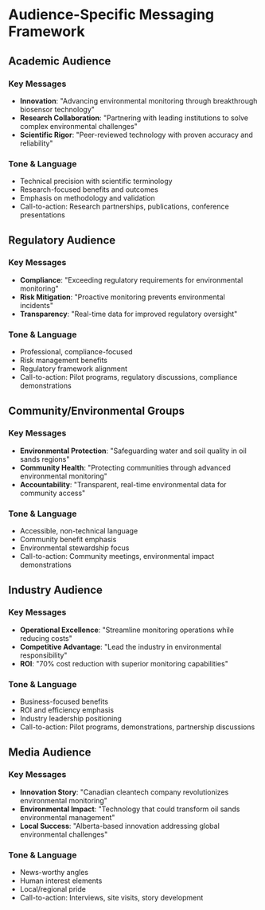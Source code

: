 # Audience-Specific Messaging Framework

## Academic Audience
### Key Messages
- **Innovation**: "Advancing environmental monitoring through breakthrough biosensor technology"
- **Research Collaboration**: "Partnering with leading institutions to solve complex environmental challenges"
- **Scientific Rigor**: "Peer-reviewed technology with proven accuracy and reliability"

### Tone & Language
- Technical precision with scientific terminology
- Research-focused benefits and outcomes
- Emphasis on methodology and validation
- Call-to-action: Research partnerships, publications, conference presentations

## Regulatory Audience
### Key Messages
- **Compliance**: "Exceeding regulatory requirements for environmental monitoring"
- **Risk Mitigation**: "Proactive monitoring prevents environmental incidents"
- **Transparency**: "Real-time data for improved regulatory oversight"

### Tone & Language
- Professional, compliance-focused
- Risk management benefits
- Regulatory framework alignment
- Call-to-action: Pilot programs, regulatory discussions, compliance demonstrations

## Community/Environmental Groups
### Key Messages
- **Environmental Protection**: "Safeguarding water and soil quality in oil sands regions"
- **Community Health**: "Protecting communities through advanced environmental monitoring"
- **Accountability**: "Transparent, real-time environmental data for community access"

### Tone & Language
- Accessible, non-technical language
- Community benefit emphasis
- Environmental stewardship focus
- Call-to-action: Community meetings, environmental impact demonstrations

## Industry Audience
### Key Messages
- **Operational Excellence**: "Streamline monitoring operations while reducing costs"
- **Competitive Advantage**: "Lead the industry in environmental responsibility"
- **ROI**: "70% cost reduction with superior monitoring capabilities"

### Tone & Language
- Business-focused benefits
- ROI and efficiency emphasis
- Industry leadership positioning
- Call-to-action: Pilot programs, demonstrations, partnership discussions

## Media Audience
### Key Messages
- **Innovation Story**: "Canadian cleantech company revolutionizes environmental monitoring"
- **Environmental Impact**: "Technology that could transform oil sands environmental management"
- **Local Success**: "Alberta-based innovation addressing global environmental challenges"

### Tone & Language
- News-worthy angles
- Human interest elements
- Local/regional pride
- Call-to-action: Interviews, site visits, story development